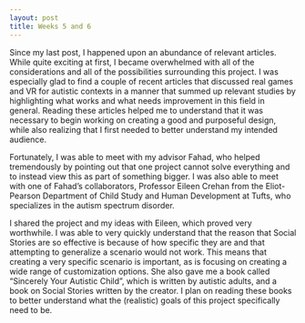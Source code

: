 ```yaml
---
layout: post
title: Weeks 5 and 6
---
```


Since my last post, I happened upon an abundance of relevant articles. While quite exciting at first, I became overwhelmed with all of the considerations and all of the possibilities surrounding this project.  I was especially glad to find a couple of recent articles that discussed real games and VR for autistic contexts in a manner that summed up relevant studies by highlighting what works and what needs improvement in this field in general.  Reading these articles helped me to understand that it was necessary to begin working on creating a good and purposeful design, while also realizing that I first needed to better understand my intended audience.

Fortunately, I was able to meet with my advisor Fahad, who helped tremendously by pointing out that one project cannot solve everything and to instead view this as part of something bigger. I was also able to meet with one of Fahad’s collaborators, Professor Eileen Crehan from the Eliot-Pearson Department of Child Study and Human Development at Tufts, who specializes in the autism spectrum disorder.  

I shared the project and my ideas with Eileen, which proved very worthwhile.  I was able to very quickly understand that the reason that Social Stories are so effective is because of how specific they are and that attempting to generalize a scenario would not work. This means that creating a very specific scenario is important, as is focusing on creating a wide range of customization options.  She also gave me a book called “Sincerely Your Autistic Child”, which is written by autistic adults, and a book on Social Stories written by the creator.  I plan on reading these books to better understand what the (realistic) goals of this project specifically need to be.

